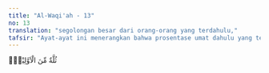 ```yaml
---
title: "Al-Waqi'ah - 13"
no: 13
translation: "segolongan besar dari orang-orang yang terdahulu,"
tafsir: "Ayat-ayat ini menerangkan bahwa prosentase umat dahulu yang termasuk \"as-Sabiqun al-Muqarrabun\" lebih besar dibanding dengan prosentase umat Nabi Muhammad. Namun karena jumlah umat Nabi Muhammad itu jauh lebih besar dari jumlah umat nabi-nabi sebelumnya, maka jumlah umat Nabi Muhammad yang termasuk \"as-Sabiqun al-Muqarrabun\" jauh lebih besar dibanding dengan jumlah umat-umat dahulu."
---
```


ثُلَّةٌ مِّنَ الْاَوَّلِيْنَۙ  
